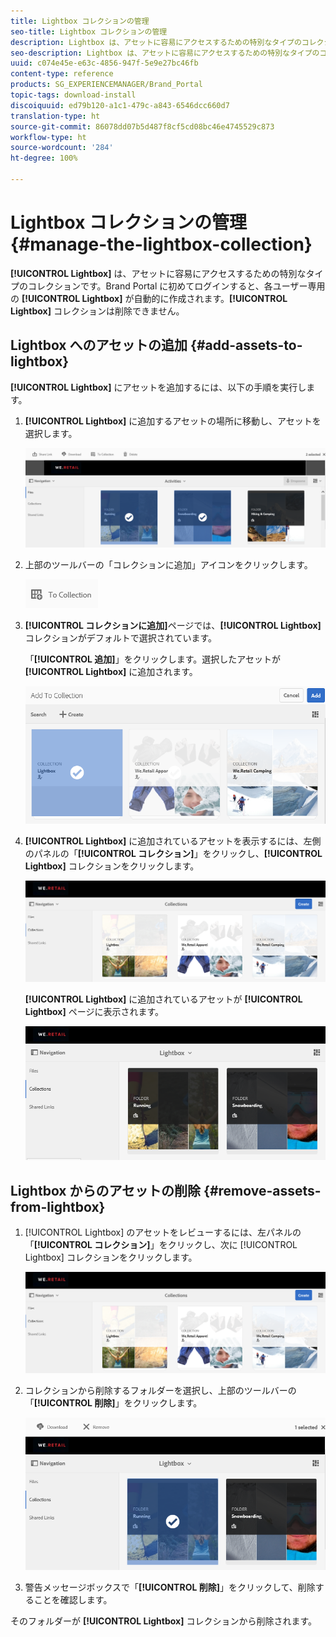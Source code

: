 ```yaml
---
title: Lightbox コレクションの管理
seo-title: Lightbox コレクションの管理
description: Lightbox は、アセットに容易にアクセスするための特別なタイプのコレクションです。Brand Portal に初めてログインすると、各ユーザー専用の Lightbox が自動的に作成されます。Lightbox コレクションは削除できません。
seo-description: Lightbox は、アセットに容易にアクセスするための特別なタイプのコレクションです。Brand Portal に初めてログインすると、各ユーザー専用の Lightbox が自動的に作成されます。Lightbox コレクションは削除できません。
uuid: c074e45e-e63c-4856-947f-5e9e27bc46fb
content-type: reference
products: SG_EXPERIENCEMANAGER/Brand_Portal
topic-tags: download-install
discoiquuid: ed79b120-a1c1-479c-a843-6546dcc660d7
translation-type: ht
source-git-commit: 86078dd07b5d487f8cf5cd08bc46e4745529c873
workflow-type: ht
source-wordcount: '284'
ht-degree: 100%

---
```



# Lightbox コレクションの管理 {#manage-the-lightbox-collection}

**[!UICONTROL Lightbox]** は、アセットに容易にアクセスするための特別なタイプのコレクションです。Brand Portal に初めてログインすると、各ユーザー専用の **[!UICONTROL Lightbox]** が自動的に作成されます。**[!UICONTROL Lightbox]** コレクションは削除できません。

## Lightbox へのアセットの追加 {#add-assets-to-lightbox}

**[!UICONTROL Lightbox]** にアセットを追加するには、以下の手順を実行します。

1. **[!UICONTROL Lightbox]** に追加するアセットの場所に移動し、アセットを選択します。

   ![](assets/link_sharing_assetselection.png)

1. 上部のツールバーの「コレクションに追加」アイコンをクリックします。

   ![](assets/add_to_collection.png)

1. **[!UICONTROL コレクションに追加]**&#x200B;ページでは、**[!UICONTROL Lightbox]** コレクションがデフォルトで選択されています。

   「**[!UICONTROL 追加]**」をクリックします。選択したアセットが **[!UICONTROL Lightbox]** に追加されます。

   ![](assets/add_to_collectionlightbox.png)

1. **[!UICONTROL Lightbox]** に追加されているアセットを表示するには、左側のパネルの「**[!UICONTROL コレクション]**」をクリックし、**[!UICONTROL Lightbox]** コレクションをクリックします。

   ![](assets/collections_lightbox.png)

   **[!UICONTROL Lightbox]** に追加されているアセットが **[!UICONTROL Lightbox]** ページに表示されます。

   ![](assets/added_to_collectionlightbox.png)

## Lightbox からのアセットの削除 {#remove-assets-from-lightbox}

1. [!UICONTROL Lightbox] のアセットをレビューするには、左パネルの「**[!UICONTROL コレクション]**」をクリックし、次に [!UICONTROL Lightbox] コレクションをクリックします。

   ![](assets/collections_lightbox-1.png)

1. コレクションから削除するフォルダーを選択し、上部のツールバーの「**[!UICONTROL 削除]**」をクリックします。

   ![](assets/collections_lightboxdelete.png)

1. 警告メッセージボックスで「**[!UICONTROL 削除]**」をクリックして、削除することを確認します。

そのフォルダーが **[!UICONTROL Lightbox]** コレクションから削除されます。
